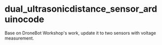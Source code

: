 # dual_ultrasonicdistance_sensor_arduinocode
Base on DroneBot Workshop's work, update it to two sensors with voltage measurement.
